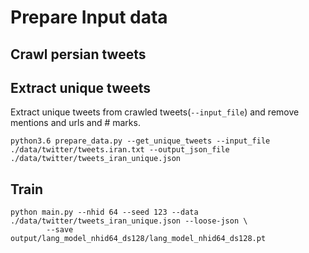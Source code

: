 # Prepare Input data

## Crawl persian tweets

## Extract unique tweets
Extract unique tweets from crawled tweets(`--input_file`) and remove mentions and urls and # marks.
```
python3.6 prepare_data.py --get_unique_tweets --input_file ./data/twitter/tweets.iran.txt --output_json_file ./data/twitter/tweets_iran_unique.json
```

## Train
```
python main.py --nhid 64 --seed 123 --data ./data/twitter/tweets_iran_unique.json --loose-json \
        --save output/lang_model_nhid64_ds128/lang_model_nhid64_ds128.pt
```
